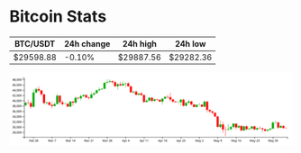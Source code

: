 # Bitcoin Stats

BTC/USDT|24h change|24h high|24h low|
|---|---|---|---|
|$29598.88|-0.10%|$29887.56|$29282.36|

<img src="./chart.svg">
